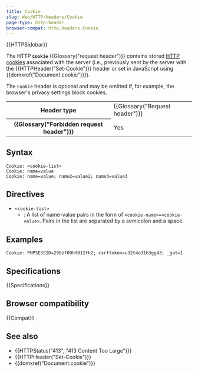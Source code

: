```yaml
---
title: Cookie
slug: Web/HTTP/Headers/Cookie
page-type: http-header
browser-compat: http.headers.Cookie
---
```


{{HTTPSidebar}}

The HTTP **`Cookie`** {{Glossary("request header")}} contains stored [HTTP cookies](/en-US/docs/Web/HTTP/Guides/Cookies) associated with the server (i.e., previously sent by the server with the {{HTTPHeader("Set-Cookie")}} header or set in JavaScript using {{domxref("Document.cookie")}}).

The `Cookie` header is optional and may be omitted if, for example, the browser's privacy settings block cookies.

<table class="properties">
  <tbody>
    <tr>
      <th scope="row">Header type</th>
      <td>{{Glossary("Request header")}}</td>
    </tr>
    <tr>
      <th scope="row">{{Glossary("Forbidden request header")}}</th>
      <td>Yes</td>
    </tr>
  </tbody>
</table>

## Syntax

```http
Cookie: <cookie-list>
Cookie: name=value
Cookie: name=value; name2=value2; name3=value3
```

## Directives

- `<cookie-list>`
  - : A list of name-value pairs in the form of `<cookie-name>=<cookie-value>`.
    Pairs in the list are separated by a semicolon and a space.

## Examples

```http
Cookie: PHPSESSID=298zf09hf012fh2; csrftoken=u32t4o3tb3gg43; _gat=1
```

## Specifications

{{Specifications}}

## Browser compatibility

{{Compat}}

## See also

- {{HTTPStatus("413", "413 Content Too Large")}}
- {{HTTPHeader("Set-Cookie")}}
- {{domxref("Document.cookie")}}
